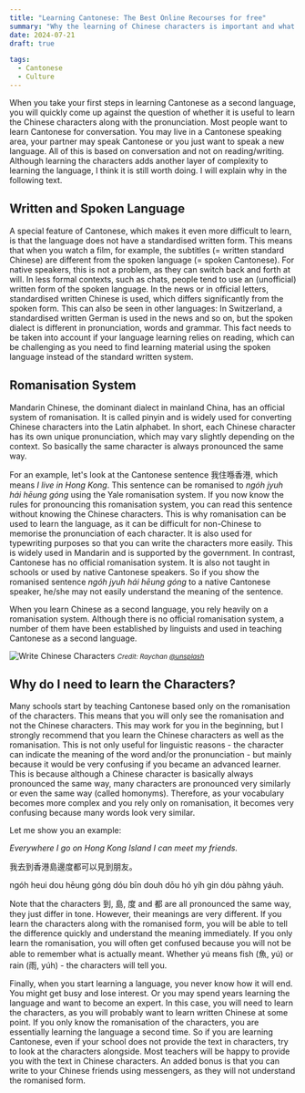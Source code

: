 ```yaml
---
title: "Learning Cantonese: The Best Online Recourses for free"  
summary: "Why the learning of Chinese characters is important and what the benefits are."
date: 2024-07-21
draft: true

tags:
  - Cantonese
  - Culture
---
```


When you take your first steps in learning Cantonese as a second language, you will quickly come up against the question of whether it is useful to learn the Chinese characters along with the pronunciation. Most people want to learn Cantonese for conversation. You may live in a Cantonese speaking area, your partner may speak Cantonese or you just want to speak a new language. All of this is based on conversation and not on reading/writing. Although learning the characters adds another layer of complexity to learning the language, I think it is still worth doing. I will explain why in the following text.

## Written and Spoken Language

A special feature of Cantonese, which makes it even more difficult to learn, is that the language does not have a standardised written form. This means that when you watch a film, for example, the subtitles (= written standard Chinese) are different from the spoken language (= spoken Cantonese). For native speakers, this is not a problem, as they can switch back and forth at will. In less formal contexts, such as chats, people tend to use an (unofficial) written form of the spoken language. In the news or in official letters, standardised written Chinese is used, which differs significantly from the spoken form. This can also be seen in other languages: In Switzerland, a standardised written German is used in the news and so on, but the spoken dialect is different in pronunciation, words and grammar. 
This fact needs to be taken into account if your language learning relies on reading, which can be challenging as you need to find learning material using the spoken language instead of the standard written system.

## Romanisation System

Mandarin Chinese, the dominant dialect in mainland China, has an official system of romanisation. It is called pinyin and is widely used for converting Chinese characters into the Latin alphabet. In short, each Chinese character has its own unique pronunciation, which may vary slightly depending on the context. So basically the same character is always pronounced the same way. 

For an example, let's look at the Cantonese sentence 我住喺香港, which means *I live in Hong Kong*. This sentence can be romanised to *ngóh jyuh hái hēung góng* using the Yale romanisation system. If you now know the rules for pronouncing this romanisation system, you can read this sentence without knowing the Chinese characters. This is why romanisation can be used to learn the language, as it can be difficult for non-Chinese to memorise the pronunciation of each character. It is also used for typewriting purposes so that you can write the characters more easily. This is widely used in Mandarin and is supported by the government. In contrast, Cantonese has no official romanisation system. It is also not taught in schools or used by native Cantonese speakers. So if you show the romanised sentence *ngóh jyuh hái hēung góng* to a native Cantonese speaker, he/she may not easily understand the meaning of the sentence.

When you learn Chinese as a second language, you rely heavily on a romanisation system. Although there is no official romanisation system, a number of them have been established by linguists and used in teaching Cantonese as a second language.

![Write Chinese Characters](/images/calligraphy.jpg)
<small>*Credit: Raychan [@unsplash](https://unsplash.com/de/fotos/schwarz-weisses-kanji-kalligrafie-poster-auf-schwarzem-tisch-cKDOH_R74tA)*</small>

## Why do I need to learn the Characters?

Many schools start by teaching Cantonese based only on the romanisation of the characters. This means that you will only see the romanisation and not the Chinese characters. This may work for you in the beginning, but I strongly recommend that you learn the Chinese characters as well as the romanisation. This is not only useful for linguistic reasons - the character can indicate the meaning of the word and/or the pronunciation - but mainly because it would be very confusing if you became an advanced learner. This is because although a Chinese character is basically always pronounced the same way, many characters are pronounced very similarly or even the same way (called homonyms). Therefore, as your vocabulary becomes more complex and you rely only on romanisation, it becomes very confusing because many words look very similar.

Let me show you an example:

*Everywhere I go on Hong Kong Island I can meet my friends.*

我去到香港島邊度都可以見到朋友。

ngóh heui dou hēung góng dóu bīn douh dōu hó yíh gin dóu pàhng yáuh.

Note that the characters 到, 島, 度 and 都 are all pronounced the same way, they just differ in tone. However, their meanings are very different. If you learn the characters along with the romanised form, you will be able to tell the difference quickly and understand the meaning immediately. If you only learn the romanisation, you will often get confused because you will not be able to remember what is actually meant. Whether yú means fish (魚, yú) or rain (雨, yúh) - the characters will tell you.

Finally, when you start learning a language, you never know how it will end. You might get busy and lose interest. Or you may spend years learning the language and want to become an expert. In this case, you will need to learn the characters, as you will probably want to learn written Chinese at some point. If you only know the romanisation of the characters, you are essentially learning the language a second time. So if you are learning Cantonese, even if your school does not provide the text in characters, try to look at the characters alongside. Most teachers will be happy to provide you with the text in Chinese characters. An added bonus is that you can write to your Chinese friends using messengers, as they will not understand the romanised form.